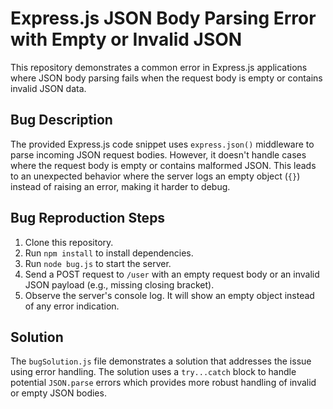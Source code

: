 # Express.js JSON Body Parsing Error with Empty or Invalid JSON
This repository demonstrates a common error in Express.js applications where JSON body parsing fails when the request body is empty or contains invalid JSON data.

## Bug Description
The provided Express.js code snippet uses `express.json()` middleware to parse incoming JSON request bodies.  However, it doesn't handle cases where the request body is empty or contains malformed JSON. This leads to an unexpected behavior where the server logs an empty object (`{}`) instead of raising an error, making it harder to debug.

## Bug Reproduction Steps
1. Clone this repository.
2. Run `npm install` to install dependencies.
3. Run `node bug.js` to start the server.
4. Send a POST request to `/user` with an empty request body or an invalid JSON payload (e.g., missing closing bracket).
5. Observe the server's console log. It will show an empty object instead of any error indication.

## Solution
The `bugSolution.js` file demonstrates a solution that addresses the issue using error handling. The solution uses a `try...catch` block to handle potential `JSON.parse` errors which provides more robust handling of invalid or empty JSON bodies.